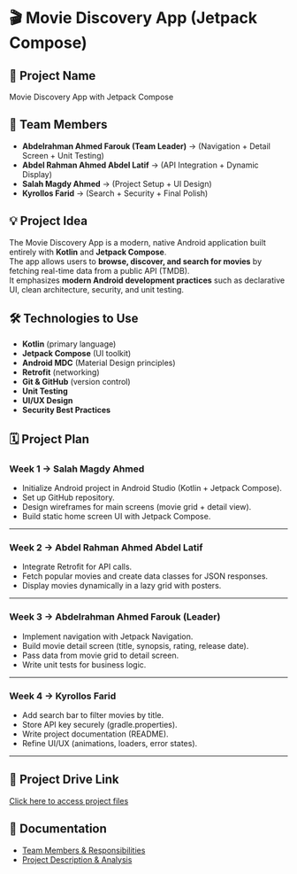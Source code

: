 # 🎬 Movie Discovery App (Jetpack Compose)

## 📌 Project Name  
Movie Discovery App with Jetpack Compose  

## 👥 Team Members  
- **Abdelrahman Ahmed Farouk (Team Leader)** → (Navigation + Detail Screen + Unit Testing)  
- **Abdel Rahman Ahmed Abdel Latif** → (API Integration + Dynamic Display)  
- **Salah Magdy Ahmed** → (Project Setup + UI Design)  
- **Kyrollos Farid** → (Search + Security + Final Polish)  

## 💡 Project Idea  
The Movie Discovery App is a modern, native Android application built entirely with **Kotlin** and **Jetpack Compose**.  
The app allows users to **browse, discover, and search for movies** by fetching real-time data from a public API (TMDB).  
It emphasizes **modern Android development practices** such as declarative UI, clean architecture, security, and unit testing.  

## 🛠️ Technologies to Use  
- **Kotlin** (primary language)  
- **Jetpack Compose** (UI toolkit)  
- **Android MDC** (Material Design principles)  
- **Retrofit** (networking)  
- **Git & GitHub** (version control)  
- **Unit Testing**  
- **UI/UX Design**  
- **Security Best Practices**  

## 🗓️ Project Plan  

### Week 1 → Salah Magdy Ahmed  
- Initialize Android project in Android Studio (Kotlin + Jetpack Compose).  
- Set up GitHub repository.  
- Design wireframes for main screens (movie grid + detail view).  
- Build static home screen UI with Jetpack Compose.  

---

### Week 2 → Abdel Rahman Ahmed Abdel Latif  
- Integrate Retrofit for API calls.  
- Fetch popular movies and create data classes for JSON responses.  
- Display movies dynamically in a lazy grid with posters.  

---

### Week 3 → Abdelrahman Ahmed Farouk (Leader)  
- Implement navigation with Jetpack Navigation.  
- Build movie detail screen (title, synopsis, rating, release date).  
- Pass data from movie grid to detail screen.  
- Write unit tests for business logic.  

---

### Week 4 → Kyrollos Farid  
- Add search bar to filter movies by title.  
- Store API key securely (gradle.properties).  
- Write project documentation (README).  
- Refine UI/UX (animations, loaders, error states).  

---

## 📎 Project Drive Link  
[Click here to access project files](https://drive.google.com/drive/folders/1oIn39CgFFAwPu63NSKCKSQ2pffnXIWOW?usp=sharing)

## 📄 Documentation  
- [Team Members & Responsibilities](Docs/Team_Members_Responsibilities.docx)  
- [Project Description & Analysis](Docs/Project_Description_Analysis.docx)  

